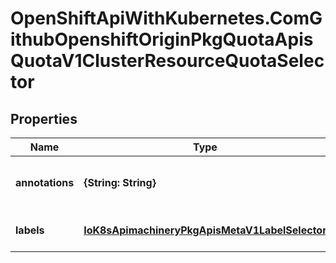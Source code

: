 # OpenShiftApiWithKubernetes.ComGithubOpenshiftOriginPkgQuotaApisQuotaV1ClusterResourceQuotaSelector

## Properties
Name | Type | Description | Notes
------------ | ------------- | ------------- | -------------
**annotations** | **{String: String}** | AnnotationSelector is used to select projects by annotation. | 
**labels** | [**IoK8sApimachineryPkgApisMetaV1LabelSelector**](IoK8sApimachineryPkgApisMetaV1LabelSelector.md) | LabelSelector is used to select projects by label. | 


